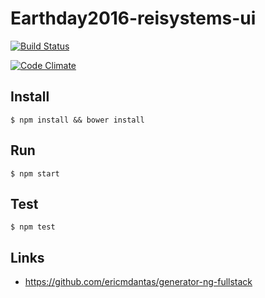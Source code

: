 # Earthday2016-reisystems-ui
[![Build Status](https://secure.travis-ci.org/REI-Systems/earthday2016-reisystems-ui.png?branch=develop)](https://travis-ci.org/REI-Systems/earthday2016-reisystems-ui)

[![Code Climate](https://codeclimate.com/github/REI-Systems/earthday2016-reisystems-ui/badges/gpa.svg)](https://codeclimate.com/github/REI-Systems/earthday2016-reisystems-ui)

## Install
    $ npm install && bower install

## Run
    $ npm start
    
## Test
    $ npm test
  
## Links

* https://github.com/ericmdantas/generator-ng-fullstack
